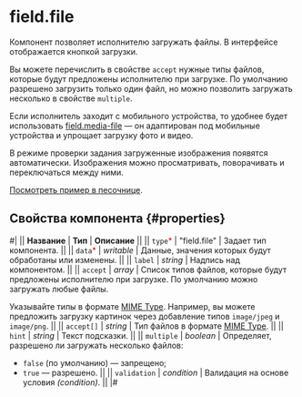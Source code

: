 # field.file

Компонент позволяет исполнителю загружать файлы. В интерфейсе отображается кнопкой загрузки.

Вы можете перечислить в свойстве `accept` нужные типы файлов, которые будут предложены исполнителю при загрузке. По умолчанию разрешено загрузить только один файл, но можно позволить загружать несколько в свойстве `multiple`.

Если исполнитель заходит с мобильного устройства, то удобнее будет использовать [field.media-file](field.media-file.md) — он адаптирован под мобильные устройства и упрощает загрузку фото и видео.

В режиме проверки задания загруженные изображения появятся автоматически. Изображения можно просматривать, поворачивать и переключаться между ними.

[Посмотреть пример в песочнице](https://clck.ru/S667r).

## Свойства компонента {#properties}

#|
|| **Название** | **Тип** | **Описание** ||
|| `type`<span style="color: red">\*</span> | "field.file" | Задает тип компонента. ||
|| `data`<span style="color: red">\*</span> | _writable_ | Данные, значения которых будут обработаны или изменены. ||
|| `label` | _string_ | Надпись над компонентом. ||
|| `accept` | _array_ | Список типов файлов, которые будут предложены исполнителю при загрузке. По умолчанию можно загружать любые файлы.

Указывайте типы в формате [MIME Type](https://developer.mozilla.org/en-US/docs/Web/HTTP/Basics_of_HTTP/MIME_types). Например, вы можете предложить загрузку картинок через добавление типов `image/jpeg` и `image/png`. ||
|| `accept[]` | _string_ | Тип файлов в формате [MIME Type](https://developer.mozilla.org/en-US/docs/Web/HTTP/Basics_of_HTTP/MIME_types). ||
|| `hint` | _string_ | Текст подсказки. ||
|| `multiple` | _boolean_ | Определяет, разрешено ли загружать несколько файлов:

- `false` (по умолчанию) — запрещено;
- `true` — разрешено. ||
  || `validation` | _condition_ | Валидация на основе условия _(condition)_. ||
  |#
